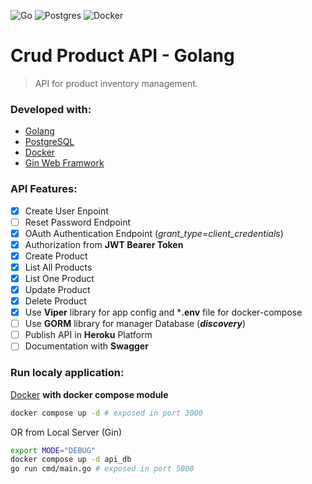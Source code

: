 ![Go](https://img.shields.io/badge/go-%2300ADD8.svg?style=for-the-badge&logo=go&logoColor=white)
![Postgres](https://img.shields.io/badge/postgres-%23316192.svg?style=for-the-badge&logo=postgresql&logoColor=white)
![Docker](https://img.shields.io/badge/docker-%230db7ed.svg?style=for-the-badge&logo=docker&logoColor=white)
<!-- ![Swagger](https://img.shields.io/badge/-Swagger-%23Clojure?style=for-the-badge&logo=swagger&logoColor=white) -->


# Crud Product API - Golang

>API for product inventory management.

### Developed with:
- [Golang](https://go.dev/)
- [PostgreSQL](https://www.postgresql.org/)
- [Docker](https://www.docker.com/)
- [Gin Web Framwork](https://github.com/gin-gonic/gin)
<!-- - [GORM](https://gorm.io/index.html)
- [Swagger](https://swagger.io/) (documentation)
- [Heroku](https://www.heroku.com/) (cloud platform) -->


### API Features:
- [x] Create User Enpoint
- [ ] Reset Password Endpoint
- [x] OAuth Authentication Endpoint (*_grant_type=client_credentials_*)
- [x] Authorization from **JWT Bearer Token**
- [x] Create Product
- [x] List All Products
- [x] List One Product
- [x] Update Product
- [x] Delete Product
- [x] Use **Viper** library for app config and ***.env** file for docker-compose
- [ ] Use **GORM** library for manager Database (*__discovery__*) 
- [ ] Publish API in **Heroku** Platform
- [ ] Documentation with **Swagger**

### Run localy application:
[Docker](https://www.docker.com/) **with docker compose module**

```bash
docker compose up -d # exposed in port 3000
```
OR from Local Server (Gin)
```bash
export MODE="DEBUG"
docker compose up -d api_db
go run cmd/main.go # exposed in port 5000
```